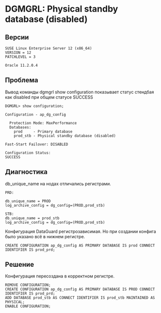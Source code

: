 # DGMGRL: Physical standby database (disabled)

## Версии

```
SUSE Linux Enterprise Server 12 (x86_64)
VERSION = 12
PATCHLEVEL = 3

Oracle 11.2.0.4
```

## Проблема

Вывод команды dgmgrl show configuration показывает статус стендбая как disabled при общем статусе SUCCESS

```
DGMGRL> show configuration;

Configuration - ap_dg_config

  Protection Mode: MaxPerformance
  Databases:
    prod     - Primary database
    prod_stb - Physical standby database (disabled)

Fast-Start Failover: DISABLED

Configuration Status:
SUCCESS
```

## Диагностика

db_unique_name на нодах отличались регистрами.

```
PRD:

db_unique_name = PROD
log_archive_config = dg_config=(PROD,prod_stb)

STB:
db_unique_name = prod_stb
log_archive_config = dg_config=(PROD,prod_stb)
```

Конфигурация DataGuard регистрозависимая. Но при создании конфига было указано всё в нижнем регистре.

```
CREATE CONFIGURATION ap_dg_config AS PRIMARY DATABASE IS prod CONNECT IDENTIFIER IS prod_prd;
```

## Решение

Конфигурация пересоздана в корректном регистре.

```
REMOVE CONFIGURATION;
CREATE CONFIGURATION ap_dg_config AS PRIMARY DATABASE IS PROD CONNECT IDENTIFIER IS prod_prd;
ADD DATABASE prod_stb AS CONNECT IDENTIFIER IS prod_stb MAINTAINED AS PHYSICAL;
ENABLE CONFIGURATION;
```

